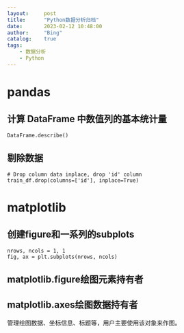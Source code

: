 ```yaml
---
layout:     post
title:      "Python数据分析归档"
date:       2023-02-12 10:48:00
author:     "Bing"
catalog:    true
tags:
    - 数据分析
    - Python
---
```


# pandas
## 计算 DataFrame 中数值列的基本统计量
```
DataFrame.describe()
```

## 剔除数据
```
# Drop column data inplace, drop 'id' column
train_df.drop(columns=['id'], inplace=True)
```

# matplotlib
## 创建figure和一系列的subplots
```
nrows, ncols = 1, 1
fig, ax = plt.subplots(nrows, ncols)
```

## matplotlib.figure绘图元素持有者

## matplotlib.axes绘图数据持有者
管理绘图数据、坐标信息、标题等，用户主要使用该对象来作图。
